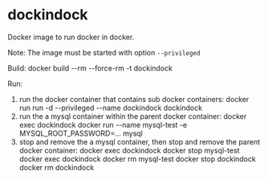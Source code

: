 # dockindock
Docker image to run docker in docker.

Note: The image must be started with option `--privileged`

Build:
    docker build --rm --force-rm -t dockindock

Run:
  1. run the docker container that contains sub docker containers:
        docker run run -d --privileged --name dockindock dockindock
  2. run the a mysql container within the parent docker container:
        docker exec dockindock docker run --name mysql-test -e MYSQL_ROOT_PASSWORD=... mysql
  3. stop and remove the a mysql container, then stop and remove the parent docker container:
        docker exec dockindock docker stop mysql-test
        docker exec dockindock docker rm mysql-test
        docker stop dockindock
        docker rm dockindock

